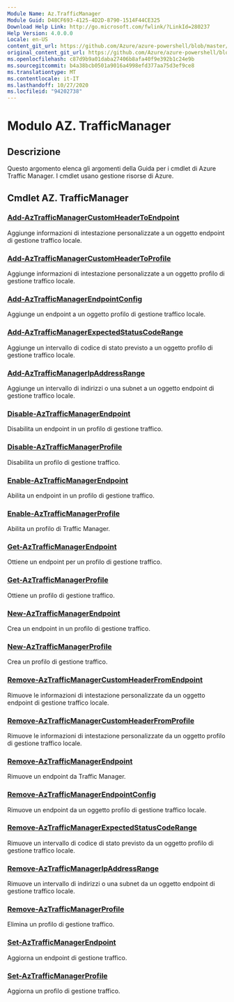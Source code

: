 ```yaml
---
Module Name: Az.TrafficManager
Module Guid: D48CF693-4125-4D2D-8790-1514F44CE325
Download Help Link: http://go.microsoft.com/fwlink/?LinkId=280237
Help Version: 4.0.0.0
Locale: en-US
content_git_url: https://github.com/Azure/azure-powershell/blob/master/src/TrafficManager/TrafficManager/help/Az.TrafficManager.md
original_content_git_url: https://github.com/Azure/azure-powershell/blob/master/src/TrafficManager/TrafficManager/help/Az.TrafficManager.md
ms.openlocfilehash: c87d9b9a01daba27406b8afa40f9e392b1c24e9b
ms.sourcegitcommit: b4a38bcb0501a9016a4998efd377aa75d3ef9ce8
ms.translationtype: MT
ms.contentlocale: it-IT
ms.lasthandoff: 10/27/2020
ms.locfileid: "94202738"
---
```

# Modulo AZ. TrafficManager
## Descrizione
Questo argomento elenca gli argomenti della Guida per i cmdlet di Azure Traffic Manager. I cmdlet usano gestione risorse di Azure.

## Cmdlet AZ. TrafficManager
### [Add-AzTrafficManagerCustomHeaderToEndpoint](Add-AzTrafficManagerCustomHeaderToEndpoint.md)
Aggiunge informazioni di intestazione personalizzate a un oggetto endpoint di gestione traffico locale.

### [Add-AzTrafficManagerCustomHeaderToProfile](Add-AzTrafficManagerCustomHeaderToProfile.md)
Aggiunge informazioni di intestazione personalizzate a un oggetto profilo di gestione traffico locale.

### [Add-AzTrafficManagerEndpointConfig](Add-AzTrafficManagerEndpointConfig.md)
Aggiunge un endpoint a un oggetto profilo di gestione traffico locale.

### [Add-AzTrafficManagerExpectedStatusCodeRange](Add-AzTrafficManagerExpectedStatusCodeRange.md)
Aggiunge un intervallo di codice di stato previsto a un oggetto profilo di gestione traffico locale.

### [Add-AzTrafficManagerIpAddressRange](Add-AzTrafficManagerIpAddressRange.md)
Aggiunge un intervallo di indirizzi o una subnet a un oggetto endpoint di gestione traffico locale.

### [Disable-AzTrafficManagerEndpoint](Disable-AzTrafficManagerEndpoint.md)
Disabilita un endpoint in un profilo di gestione traffico.

### [Disable-AzTrafficManagerProfile](Disable-AzTrafficManagerProfile.md)
Disabilita un profilo di gestione traffico.

### [Enable-AzTrafficManagerEndpoint](Enable-AzTrafficManagerEndpoint.md)
Abilita un endpoint in un profilo di gestione traffico.

### [Enable-AzTrafficManagerProfile](Enable-AzTrafficManagerProfile.md)
Abilita un profilo di Traffic Manager.

### [Get-AzTrafficManagerEndpoint](Get-AzTrafficManagerEndpoint.md)
Ottiene un endpoint per un profilo di gestione traffico.

### [Get-AzTrafficManagerProfile](Get-AzTrafficManagerProfile.md)
Ottiene un profilo di gestione traffico.

### [New-AzTrafficManagerEndpoint](New-AzTrafficManagerEndpoint.md)
Crea un endpoint in un profilo di gestione traffico.

### [New-AzTrafficManagerProfile](New-AzTrafficManagerProfile.md)
Crea un profilo di gestione traffico.

### [Remove-AzTrafficManagerCustomHeaderFromEndpoint](Remove-AzTrafficManagerCustomHeaderFromEndpoint.md)
Rimuove le informazioni di intestazione personalizzate da un oggetto endpoint di gestione traffico locale.

### [Remove-AzTrafficManagerCustomHeaderFromProfile](Remove-AzTrafficManagerCustomHeaderFromProfile.md)
Rimuove le informazioni di intestazione personalizzate da un oggetto profilo di gestione traffico locale.

### [Remove-AzTrafficManagerEndpoint](Remove-AzTrafficManagerEndpoint.md)
Rimuove un endpoint da Traffic Manager.

### [Remove-AzTrafficManagerEndpointConfig](Remove-AzTrafficManagerEndpointConfig.md)
Rimuove un endpoint da un oggetto profilo di gestione traffico locale.

### [Remove-AzTrafficManagerExpectedStatusCodeRange](Remove-AzTrafficManagerExpectedStatusCodeRange.md)
Rimuove un intervallo di codice di stato previsto da un oggetto profilo di gestione traffico locale.

### [Remove-AzTrafficManagerIpAddressRange](Remove-AzTrafficManagerIpAddressRange.md)
Rimuove un intervallo di indirizzi o una subnet da un oggetto endpoint di gestione traffico locale.

### [Remove-AzTrafficManagerProfile](Remove-AzTrafficManagerProfile.md)
Elimina un profilo di gestione traffico.

### [Set-AzTrafficManagerEndpoint](Set-AzTrafficManagerEndpoint.md)
Aggiorna un endpoint di gestione traffico.

### [Set-AzTrafficManagerProfile](Set-AzTrafficManagerProfile.md)
Aggiorna un profilo di gestione traffico.

